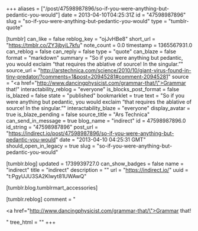 +++
aliases = ["/post/47598987896/so-if-you-were-anything-but-pedantic-you-would"]
date = 2013-04-10T04:25:31Z
id = "47598987896"
slug = "so-if-you-were-anything-but-pedantic-you-would"
type = "tumblr-quote"

[tumblr]
can_like = false
reblog_key = "ojJvHBe8"
short_url = "https://tmblr.co/ZY3jbyiL7kfu"
note_count = 0.0
timestamp = 1365567931.0
can_reblog = false
can_reply = false
type = "quote"
can_blaze = false
format = "markdown"
summary = "So if you were anything but pedantic, you would exclaim “that requires the ablative of source! In the singular.”"
source_url = "http://arstechnica.com/science/2010/10/giant-virus-found-in-tiny-predator/?comments=1&post=20945281#comment-20945281"
source = "<a href=\"http://www.dancingphysicist.com/grammar-that/\">Grammar that!</a>"
interactability_reblog = "everyone"
is_blocks_post_format = false
is_blazed = false
state = "published"
bookmarklet = true
text = "So if you were anything but pedantic, you would exclaim “that requires the ablative of source! In the singular.”"
interactability_blaze = "everyone"
display_avatar = true
is_blaze_pending = false
source_title = "Ars Technica"
can_send_in_message = true
blog_name = "indirect"
id = 47598987896.0
id_string = "47598987896"
post_url = "https://indirect.io/post/47598987896/so-if-you-were-anything-but-pedantic-you-would"
date = "2013-04-10 04:25:31 GMT"
should_open_in_legacy = true
slug = "so-if-you-were-anything-but-pedantic-you-would"

[tumblr.blog]
updated = 1739939727.0
can_show_badges = false
name = "indirect"
title = "indirect"
description = ""
url = "https://indirect.io/"
uuid = "t:PgyUJU3SA2Klwyt81UWAwQ"

[tumblr.blog.tumblrmart_accessories]

[tumblr.reblog]
comment = "<p><a href=\"http://www.dancingphysicist.com/grammar-that/\">Grammar that!</a></p>"
tree_html = ""
+++
